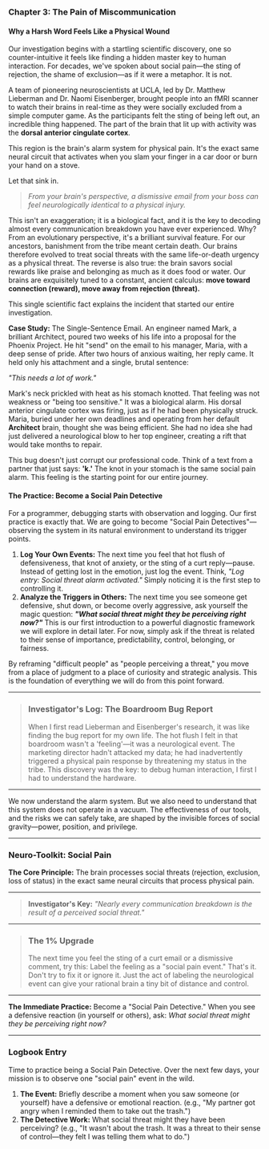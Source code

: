### **Chapter 3: The Pain of Miscommunication**
#### Why a Harsh Word Feels Like a Physical Wound

Our investigation begins with a startling scientific discovery, one so counter-intuitive it feels like finding a hidden master key to human interaction. For decades, we've spoken about social pain—the sting of rejection, the shame of exclusion—as if it were a metaphor. It is not.

A team of pioneering neuroscientists at UCLA, led by Dr. Matthew Lieberman and Dr. Naomi Eisenberger, brought people into an fMRI scanner to watch their brains in real-time as they were socially excluded from a simple computer game. As the participants felt the sting of being left out, an incredible thing happened. The part of the brain that lit up with activity was the **dorsal anterior cingulate cortex**.

This region is the brain's alarm system for physical pain. It's the exact same neural circuit that activates when you slam your finger in a car door or burn your hand on a stove.

Let that sink in.

> *From your brain's perspective, a dismissive email from your boss can feel neurologically identical to a physical injury.*

This isn't an exaggeration; it is a biological fact, and it is the key to decoding almost every communication breakdown you have ever experienced. Why? From an evolutionary perspective, it's a brilliant survival feature. For our ancestors, banishment from the tribe meant certain death. Our brains therefore evolved to treat social threats with the same life-or-death urgency as a physical threat. The reverse is also true: the brain savors social rewards like praise and belonging as much as it does food or water. Our brains are exquisitely tuned to a constant, ancient calculus: **move toward connection (reward), move away from rejection (threat).**

This single scientific fact explains the incident that started our entire investigation.

**Case Study:** The Single-Sentence Email.
An engineer named Mark, a brilliant Architect, poured two weeks of his life into a proposal for the Phoenix Project. He hit "send" on the email to his manager, Maria, with a deep sense of pride. After two hours of anxious waiting, her reply came. It held only his attachment and a single, brutal sentence:

*"This needs a lot of work."*

Mark's neck prickled with heat as his stomach knotted. That feeling was not weakness or "being too sensitive." It was a biological alarm. His dorsal anterior cingulate cortex was firing, just as if he had been physically struck. Maria, buried under her own deadlines and operating from her default **Architect** brain, thought she was being efficient. She had no idea she had just delivered a neurological blow to her top engineer, creating a rift that would take months to repair.

This bug doesn't just corrupt our professional code. Think of a text from a partner that just says: **'k.'** The knot in your stomach is the same social pain alarm. This feeling is the starting point for our entire journey.

#### **The Practice: Become a Social Pain Detective**

For a programmer, debugging starts with observation and logging. Our first practice is exactly that. We are going to become "Social Pain Detectives"—observing the system in its natural environment to understand its trigger points.

1.  **Log Your Own Events:** The next time you feel that hot flush of defensiveness, that knot of anxiety, or the sting of a curt reply—pause. Instead of getting lost in the emotion, just log the event. Think, *"Log entry: Social threat alarm activated."* Simply noticing it is the first step to controlling it.
2.  **Analyze the Triggers in Others:** The next time you see someone get defensive, shut down, or become overly aggressive, ask yourself the magic question: ***"What social threat might they be perceiving right now?"*** This is our first introduction to a powerful diagnostic framework we will explore in detail later. For now, simply ask if the threat is related to their sense of importance, predictability, control, belonging, or fairness.

By reframing "difficult people" as "people perceiving a threat," you move from a place of judgment to a place of curiosity and strategic analysis. This is the foundation of everything we will do from this point forward.

---
> ### **Investigator's Log: The Boardroom Bug Report**
>
> When I first read Lieberman and Eisenberger's research, it was like finding the bug report for my own life. The hot flush I felt in that boardroom wasn't a 'feeling'—it was a neurological event. The marketing director hadn't attacked my data; he had inadvertently triggered a physical pain response by threatening my status in the tribe. This discovery was the key: to debug human interaction, I first I had to understand the hardware.

---

We now understand the alarm system. But we also need to understand that this system does not operate in a vacuum. The effectiveness of our tools, and the risks we can safely take, are shaped by the invisible forces of social gravity—power, position, and privilege.

---
### **Neuro-Toolkit: Social Pain**

**The Core Principle:**
The brain processes social threats (rejection, exclusion, loss of status) in the exact same neural circuits that process physical pain.

---

> **Investigator's Key:**
> *"Nearly every communication breakdown is the result of a perceived social threat."*

---

> ### **The 1% Upgrade**
>
> The next time you feel the sting of a curt email or a dismissive comment, try this: Label the feeling as a "social pain event." That's it. Don't try to fix it or ignore it. Just the act of labeling the neurological event can give your rational brain a tiny bit of distance and control.

---

**The Immediate Practice:**
Become a "Social Pain Detective." When you see a defensive reaction (in yourself or others), ask: *What social threat might they be perceiving right now?*

---
### **Logbook Entry**

Time to practice being a Social Pain Detective. Over the next few days, your mission is to observe one "social pain" event in the wild.

1.  **The Event:** Briefly describe a moment when you saw someone (or yourself) have a defensive or emotional reaction. (e.g., "My partner got angry when I reminded them to take out the trash.")
2.  **The Detective Work:** What social threat might they have been perceiving? (e.g., "It wasn't about the trash. It was a threat to their sense of control—they felt I was telling them what to do.")
      